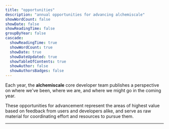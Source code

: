 ```yaml
---
title: "opportunities"
description: "annual opportunities for advancing alchemiscale"
showWordCount: false
showDate: false
showReadingTime: false
groupByYear: false
cascade:
  showReadingTime: true
  showWordCount: true
  showDate: true
  showDateUpdated: true
  showTableOfContents: true
  showAuthor: false
  showAuthorsBadges: false
---
```


Each year, the **alchemiscale** core developer team publishes a perspective on where we've been, where we are, and where we might go in the coming year.

These opportunities for advancement represent the areas of highest value based on feedback from users and developers alike, and serve as raw material for coordinating effort and resources to pursue them.

---
